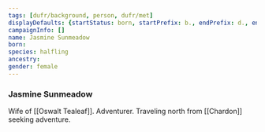 ```yaml
---
tags: [dufr/background, person, dufr/met]
displayDefaults: {startStatus: born, startPrefix: b., endPrefix: d., endStatus: died}
campaignInfo: []
name: Jasmine Sunmeadow
born:
species: halfling
ancestry:
gender: female
---
```

### Jasmine Sunmeadow

Wife of [[Oswalt Tealeaf]]. Adventurer. Traveling north from [[Chardon]] seeking adventure. 